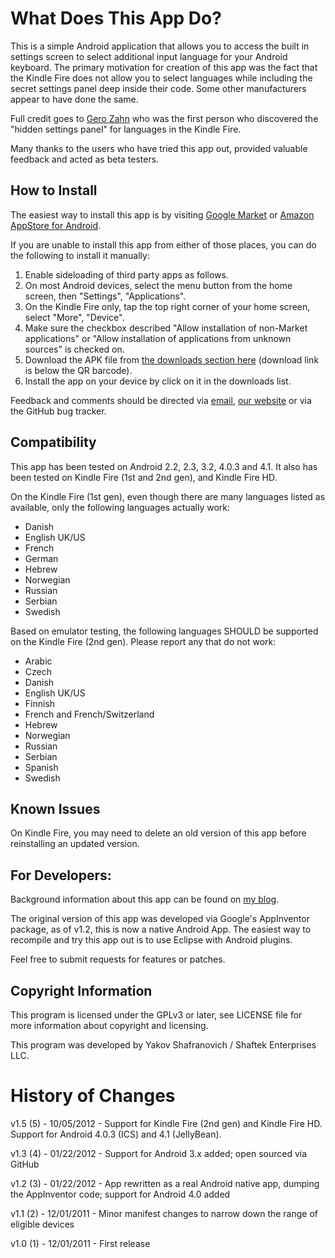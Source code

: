 What Does This App Do?
======================
This is a simple Android application that allows you to access the built in settings screen to select additional input language for your Android keyboard. The primary motivation for creation of this app was the fact that the Kindle Fire does not allow you to select languages while including the secret settings panel deep inside their code. Some other manufacturers appear to have done the same.

Full credit goes to [Gero Zahn](http://blog.gerozahn.de/2011/11/kindle-fire-keyboard-layouts-solved/) who was the first person who discovered the "hidden settings panel" for languages in the Kindle Fire.

Many thanks to the users who have tried this app out, provided valuable feedback and acted as beta testers.

How to Install
--------------
The easiest way to install this app is by visiting [Google Market](https://market.android.com/details?id=appinventor.ai_yakov.LanguageSettings) or [Amazon AppStore for Android](http://www.amazon.com/gp/product/B0071LQXCK).

If you are unable to install this app from either of those places, you can do the following to install it manually:

1. Enable sideloading of third party apps as follows.
2. On most Android devices, select the menu button from the home screen, then "Settings", "Applications".
3. On the Kindle Fire only, tap the top right corner of your home screen, select "More", "Device".
4. Make sure the checkbox described "Allow installation of non-Market applications" or "Allow installation of applications from unknown sources" is checked on.
5. Download the APK file from [the downloads section here](https://github.com/shaftekbiz/android-language-settings-app/downloads) (download link is below the QR barcode).
6. Install the app on your device by click on it in the downloads list.

Feedback and comments should be directed via [email](mailto:android-dev@shaftek.biz), [our website](http://www.shaftek.biz/contact/) or via the GitHub bug tracker.

Compatibility
-------------
This app has been tested on Android 2.2, 2.3, 3.2, 4.0.3 and 4.1. It also has been tested on Kindle Fire (1st and 2nd gen), and Kindle Fire HD.

On the Kindle Fire (1st gen), even though there are many languages listed as available, only the following languages actually work:

- Danish
- English UK/US
- French
- German
- Hebrew
- Norwegian
- Russian
- Serbian
- Swedish

Based on emulator testing, the following languages SHOULD be supported on the Kindle Fire (2nd gen). Please report any that do not work:

- Arabic
- Czech
- Danish
- English UK/US
- Finnish
- French and French/Switzerland
- Hebrew
- Norwegian
- Russian
- Serbian
- Spanish
- Swedish

Known Issues
------------
On Kindle Fire, you may need to delete an old version of this app before reinstalling an updated version.

For Developers:
---------------
Background information about this app can be found on [my blog](http://www.shaftek.org/blog/2011/12/03/enabling-other-languages-on-amazons-new-kindle-fire-tablet/).

The original version of this app was developed via Google's AppInventor package, as of v1.2, this is now a native Android App. The easiest way to recompile and try this app out is to use Eclipse with Android plugins.

Feel free to submit requests for features or patches.

Copyright Information
---------------------
This program is licensed under the GPLv3 or later, see LICENSE file for more information about copyright and licensing.

This program was developed by Yakov Shafranovich / Shaftek Enterprises LLC.

History of Changes
==================
v1.5 (5) - 10/05/2012 - Support for Kindle Fire (2nd gen) and Kindle Fire HD. Support for Android 4.0.3 (ICS) and 4.1 (JellyBean).

v1.3 (4) - 01/22/2012 - Support for Android 3.x added; open sourced via GitHub

v1.2 (3) - 01/22/2012 - App rewritten as a real Android native app, dumping the AppInventor code; support for Android 4.0 added

v1.1 (2) - 12/01/2011 - Minor manifest changes to narrow down the range of eligible devices

v1.0 (1) - 12/01/2011 - First release